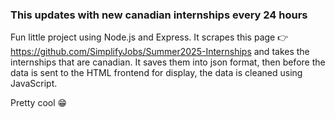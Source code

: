 ### This updates with new canadian internships every 24 hours

Fun little project using Node.js and Express. It scrapes this page 👉 https://github.com/SimplifyJobs/Summer2025-Internships and takes the internships that are canadian. It saves them into json format, then before the data is sent to the HTML frontend for display, the data is cleaned using JavaScript. 

Pretty cool 😁
